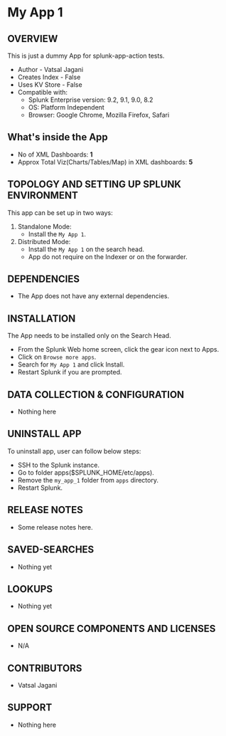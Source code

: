 # My App 1


OVERVIEW
--------
This is just a dummy App for splunk-app-action tests.


* Author - Vatsal Jagani
* Creates Index - False
* Uses KV Store - False
* Compatible with:
   * Splunk Enterprise version: 9.2, 9.1, 9.0, 8.2
   * OS: Platform Independent
   * Browser: Google Chrome, Mozilla Firefox, Safari


## What's inside the App

* No of XML Dashboards: **1**
* Approx Total Viz(Charts/Tables/Map) in XML dashboards: **5**



TOPOLOGY AND SETTING UP SPLUNK ENVIRONMENT
------------------------------------------
This app can be set up in two ways: 
  1. Standalone Mode: 
     * Install the `My App 1`.
  2. Distributed Mode: 
     * Install the `My App 1` on the search head.
     * App do not require on the Indexer or on the forwarder.


DEPENDENCIES
------------------------------------------------------------
* The App does not have any external dependencies.


INSTALLATION
------------------------------------------------------------
The App needs to be installed only on the Search Head.  

* From the Splunk Web home screen, click the gear icon next to Apps.
* Click on `Browse more apps`.
* Search for `My App 1` and click Install. 
* Restart Splunk if you are prompted.


DATA COLLECTION & CONFIGURATION
------------------------------------------------------------
* Nothing here


UNINSTALL APP
-------------
To uninstall app, user can follow below steps:
* SSH to the Splunk instance.
* Go to folder apps($SPLUNK_HOME/etc/apps).
* Remove the `my_app_1` folder from `apps` directory.
* Restart Splunk.


RELEASE NOTES
-------------
* Some release notes here.



SAVED-SEARCHES
---------------
* Nothing yet


LOOKUPS
-------
* Nothing yet


OPEN SOURCE COMPONENTS AND LICENSES
------------------------------
* N/A


CONTRIBUTORS
------------
* Vatsal Jagani


SUPPORT
-------
* Nothing here
